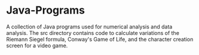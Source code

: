 # Java-Programs

A collection of Java programs used for numerical analysis and data analysis. The src directory contains code to calculate variations of the Riemann Siegel formula, Conway's Game of Life, and the character creation screen for a video game.
